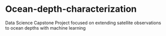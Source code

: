 # Ocean-depth-characterization
Data Science Capstone Project focused on extending satellite observations to ocean depths with machine learning
